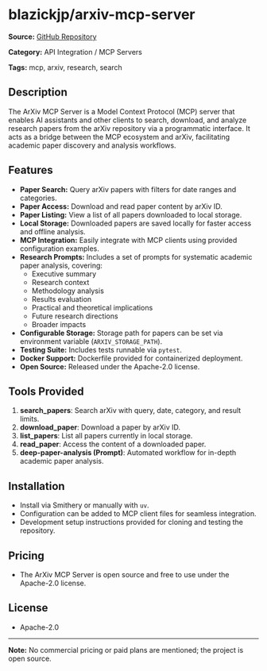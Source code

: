 # blazickjp/arxiv-mcp-server

**Source:** [GitHub Repository](https://github.com/blazickjp/arxiv-mcp-server)

**Category:** API Integration / MCP Servers

**Tags:** mcp, arxiv, research, search

## Description

The ArXiv MCP Server is a Model Context Protocol (MCP) server that enables AI assistants and other clients to search, download, and analyze research papers from the arXiv repository via a programmatic interface. It acts as a bridge between the MCP ecosystem and arXiv, facilitating academic paper discovery and analysis workflows.

## Features

- **Paper Search:** Query arXiv papers with filters for date ranges and categories.
- **Paper Access:** Download and read paper content by arXiv ID.
- **Paper Listing:** View a list of all papers downloaded to local storage.
- **Local Storage:** Downloaded papers are saved locally for faster access and offline analysis.
- **MCP Integration:** Easily integrate with MCP clients using provided configuration examples.
- **Research Prompts:** Includes a set of prompts for systematic academic paper analysis, covering:
  - Executive summary
  - Research context
  - Methodology analysis
  - Results evaluation
  - Practical and theoretical implications
  - Future research directions
  - Broader impacts
- **Configurable Storage:** Storage path for papers can be set via environment variable (`ARXIV_STORAGE_PATH`).
- **Testing Suite:** Includes tests runnable via `pytest`.
- **Docker Support:** Dockerfile provided for containerized deployment.
- **Open Source:** Released under the Apache-2.0 license.

## Tools Provided

1. **search_papers**: Search arXiv with query, date, category, and result limits.
2. **download_paper**: Download a paper by arXiv ID.
3. **list_papers**: List all papers currently in local storage.
4. **read_paper**: Access the content of a downloaded paper.
5. **deep-paper-analysis (Prompt)**: Automated workflow for in-depth academic paper analysis.

## Installation

- Install via Smithery or manually with `uv`.
- Configuration can be added to MCP client files for seamless integration.
- Development setup instructions provided for cloning and testing the repository.

## Pricing

- The ArXiv MCP Server is open source and free to use under the Apache-2.0 license.

## License

- Apache-2.0

---

**Note:** No commercial pricing or paid plans are mentioned; the project is open source.